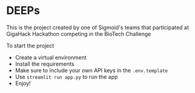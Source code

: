 # DEEPs
This is the project created by one of Sigmoid's teams that participated at GigaHack Hackathon competing in the BioTech Challenge

To start the project 
 - Create a virtual environment
 - Install the requirements
 - Make sure to include your own API keys in the `.env.template`
 - Use `streamlit run app.py` to run the app  
 - Enjoy!